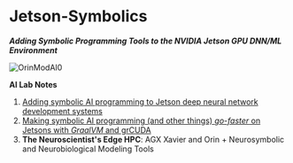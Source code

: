 # Jetson-Symbolics
**_Adding Symbolic Programming Tools to the NVIDIA Jetson GPU DNN/ML Environment_**


![OrinModAI0](https://user-images.githubusercontent.com/71346897/173687571-8bab58be-31dd-42e9-b14b-c3642acd0388.png)



**AI Lab Notes**
 1. [Adding symbolic AI programming to Jetson deep neural network development systems](https://github.com/rtrelease/Jetson-Symbolics/blob/main/Adding%20symbolic%20programming%20tools%20to%20Jetson.md)
 2. [Making symbolic AI programming (and other things) *go-faster* on Jetsons with *GraalVM* and grCUDA](https://github.com/rtrelease/Jetson-Symbolics/blob/main/AI%20Lab%20Notes2a.md)
3. **The Neuroscientist's Edge HPC**: AGX Xavier and Orin + Neurosymbolic and Neurobiological Modeling Tools
